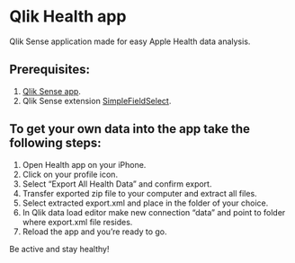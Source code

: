 # Qlik Health app

Qlik Sense application made for easy Apple Health data analysis.


## Prerequisites:
1. [Qlik Sense app](https://www.qlik.com/us/products/qlik-sense).
2. Qlik Sense extension [SimpleFieldSelect](https://developer.qlik.com/garden/598c6b041cfdc8bde4c49def).


## To get your own data into the app take the following steps:
1. Open Health app on your iPhone.
2. Click on your profile icon.
3. Select “Export All Health Data” and confirm export.
4. Transfer exported zip file to your computer and extract all files.
5. Select extracted export.xml and place in the folder of your choice.
6. In Qlik data load editor make new connection “data” and point to folder where export.xml file resides.
7. Reload the app and you’re ready to go.


Be active and stay healthy!
